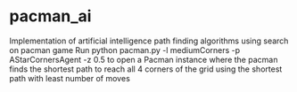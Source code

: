 # pacman_ai
Implementation of artificial intelligence path finding algorithms using search on pacman game
Run 
      python pacman.py -l mediumCorners -p AStarCornersAgent -z 0.5 
to open a Pacman instance where the pacman finds the shortest path to reach all 
4 corners of the grid using the shortest path with least number of moves
